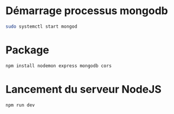 # Démarrage processus mongodb
```bash
sudo systemctl start mongod
```

# Package
```bash
npm install nodemon express mongodb cors
```
# Lancement du serveur NodeJS
```bash
npm run dev
```